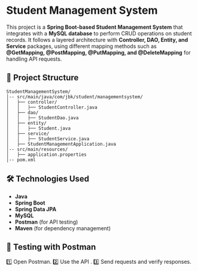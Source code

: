 # Student Management System

This project is a **Spring Boot-based Student Management System** that integrates with a **MySQL database** to perform CRUD operations on student records. It follows a layered architecture with **Controller, DAO, Entity, and Service** packages, using different mapping methods such as **@GetMapping, @PostMapping, @PutMapping, and @DeleteMapping** for handling API requests.

## 📂 Project Structure

```
StudentManagementSystem/
│-- src/main/java/com/jbk/student/managementsystem/
│   ├── controller/
│   │   ├── StudentController.java
│   ├── dao/
│   │   ├── StudentDao.java
│   ├── entity/
│   │   ├── Student.java
│   ├── service/
│   │   ├── StudentService.java
│   ├── StudentManagementApplication.java
│-- src/main/resources/
│   ├── application.properties
│-- pom.xml
```

## 🛠 Technologies Used

- **Java**
- **Spring Boot**
- **Spring Data JPA**
- **MySQL**
- **Postman** (for API testing)
- **Maven** (for dependency management)

## 📌 Testing with Postman
1️⃣ Open Postman.
2️⃣ Use the API .
3️⃣ Send requests and verify responses.


